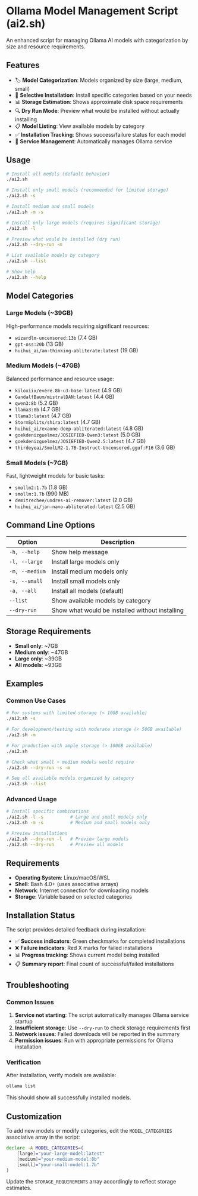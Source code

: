 # Ollama Model Management Script (ai2.sh)

An enhanced script for managing Ollama AI models with categorization by size and resource requirements.

## Features

- 🏷️ **Model Categorization**: Models organized by size (large, medium, small)
- 🎯 **Selective Installation**: Install specific categories based on your needs
- 📊 **Storage Estimation**: Shows approximate disk space requirements
- 🔍 **Dry Run Mode**: Preview what would be installed without actually installing
- 📋 **Model Listing**: View available models by category
- ✅ **Installation Tracking**: Shows success/failure status for each model
- 🚀 **Service Management**: Automatically manages Ollama service

## Usage

```bash
# Install all models (default behavior)
./ai2.sh

# Install only small models (recommended for limited storage)
./ai2.sh -s

# Install medium and small models
./ai2.sh -m -s

# Install only large models (requires significant storage)
./ai2.sh -l

# Preview what would be installed (dry run)
./ai2.sh --dry-run -m

# List available models by category
./ai2.sh --list

# Show help
./ai2.sh --help
```

## Model Categories

### Large Models (~39GB)
High-performance models requiring significant resources:
- `wizardlm-uncensored:13b` (7.4 GB)
- `gpt-oss:20b` (13 GB)  
- `huihui_ai/am-thinking-abliterate:latest` (19 GB)

### Medium Models (~47GB)
Balanced performance and resource usage:
- `kiloxiix/evere.8b-u3-base:latest` (4.9 GB)
- `GandalfBaum/mistralDAN:latest` (4.4 GB)
- `qwen3:8b` (5.2 GB)
- `llama3:8b` (4.7 GB)
- `llama3:latest` (4.7 GB)
- `StormSplits/shira:latest` (4.7 GB)
- `huihui_ai/exaone-deep-abliterated:latest` (4.8 GB)
- `goekdenizguelmez/JOSIEFIED-Qwen3:latest` (5.0 GB)
- `goekdenizguelmez/JOSIEFIED-Qwen2.5:latest` (4.7 GB)
- `thirdeyeai/SmolLM2-1.7B-Instruct-Uncensored.gguf:F16` (3.6 GB)

### Small Models (~7GB)
Fast, lightweight models for basic tasks:
- `smollm2:1.7b` (1.8 GB)
- `smollm:1.7b` (990 MB)
- `demitrechee/undres-ai-remover:latest` (2.0 GB)
- `huihui_ai/jan-nano-abliterated:latest` (2.5 GB)

## Command Line Options

| Option | Description |
|--------|-------------|
| `-h, --help` | Show help message |
| `-l, --large` | Install large models only |
| `-m, --medium` | Install medium models only |
| `-s, --small` | Install small models only |
| `-a, --all` | Install all models (default) |
| `--list` | Show available models by category |
| `--dry-run` | Show what would be installed without installing |

## Storage Requirements

- **Small only**: ~7GB
- **Medium only**: ~47GB  
- **Large only**: ~39GB
- **All models**: ~93GB

## Examples

### Common Use Cases

```bash
# For systems with limited storage (< 10GB available)
./ai2.sh -s

# For development/testing with moderate storage (< 50GB available)  
./ai2.sh -m

# For production with ample storage (> 100GB available)
./ai2.sh

# Check what small + medium models would require
./ai2.sh --dry-run -s -m

# See all available models organized by category
./ai2.sh --list
```

### Advanced Usage

```bash
# Install specific combinations
./ai2.sh -l -s          # Large and small models only
./ai2.sh -m -s          # Medium and small models only

# Preview installations
./ai2.sh --dry-run -l   # Preview large models
./ai2.sh --dry-run      # Preview all models
```

## Requirements

- **Operating System**: Linux/macOS/WSL
- **Shell**: Bash 4.0+ (uses associative arrays)
- **Network**: Internet connection for downloading models
- **Storage**: Variable based on selected categories

## Installation Status

The script provides detailed feedback during installation:

- ✅ **Success indicators**: Green checkmarks for completed installations
- ❌ **Failure indicators**: Red X marks for failed installations  
- 📊 **Progress tracking**: Shows current model being installed
- 📋 **Summary report**: Final count of successful/failed installations

## Troubleshooting

### Common Issues

1. **Service not starting**: The script automatically manages Ollama service startup
2. **Insufficient storage**: Use `--dry-run` to check storage requirements first
3. **Network issues**: Failed downloads will be reported in the summary
4. **Permission issues**: Run with appropriate permissions for Ollama installation

### Verification

After installation, verify models are available:

```bash
ollama list
```

This should show all successfully installed models.

## Customization

To add new models or modify categories, edit the `MODEL_CATEGORIES` associative array in the script:

```bash
declare -A MODEL_CATEGORIES=(
    [large]="your-large-model:latest"
    [medium]="your-medium-model:8b" 
    [small]="your-small-model:1.7b"
)
```

Update the `STORAGE_REQUIREMENTS` array accordingly to reflect storage estimates.

